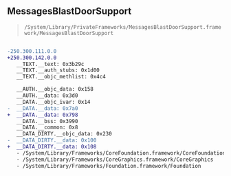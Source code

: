 ## MessagesBlastDoorSupport

> `/System/Library/PrivateFrameworks/MessagesBlastDoorSupport.framework/MessagesBlastDoorSupport`

```diff

-250.300.111.0.0
+250.300.142.0.0
   __TEXT.__text: 0x3b29c
   __TEXT.__auth_stubs: 0x1d00
   __TEXT.__objc_methlist: 0x4c4

   __AUTH.__objc_data: 0x158
   __AUTH.__data: 0x3d0
   __DATA.__objc_ivar: 0x14
-  __DATA.__data: 0x7a0
+  __DATA.__data: 0x798
   __DATA.__bss: 0x3990
   __DATA.__common: 0x8
   __DATA_DIRTY.__objc_data: 0x230
-  __DATA_DIRTY.__data: 0x100
+  __DATA_DIRTY.__data: 0x108
   - /System/Library/Frameworks/CoreFoundation.framework/CoreFoundation
   - /System/Library/Frameworks/CoreGraphics.framework/CoreGraphics
   - /System/Library/Frameworks/Foundation.framework/Foundation

```
